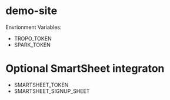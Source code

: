 # demo-site 

Envrionment Variables:

* TROPO_TOKEN
* SPARK_TOKEN

# Optional SmartSheet integraton
* SMARTSHEET_TOKEN
* SMARTSHEET_SIGNUP_SHEET
